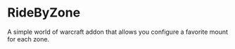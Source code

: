 # RideByZone
A simple world of warcraft addon that allows you configure a favorite mount for each zone.
